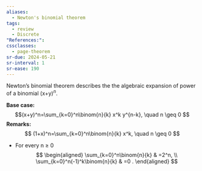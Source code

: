 ```yaml
---
aliases:
  - Newton's binomial theorem
tags:
  - review
  - Discrete
"References:": 
cssclasses:
  - page-theorem
sr-due: 2024-05-21
sr-interval: 1
sr-ease: 190
---
```

Newton’s binomial theorem describes the the algebraic expansion of power of a binomial (x+y$)^n$. 

**Base case:**
$$(x+y)^n=\sum_{k=0}^n\binom{n}{k} x^k y^{n-k}, \quad n \geq 0 $$
**Remarks:**
$$
(1+x)^n=\sum_{k=0}^n\binom{n}{k} x^k, \quad n \geq 0 
$$
+ For every n ≥ 0
$$
\begin{aligned}
\sum_{k=0}^n\binom{n}{k} & =2^n, \\
\sum_{k=0}^n(-1)^k\binom{n}{k} & =0 .
\end{aligned}
$$

